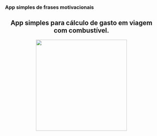 





### App  simples de frases motivacionais ###



<h2 align="center">App simples para cálculo de gasto em viagem com combustível.</h2>

<p align="center">
  <img width="300" src="https://github.com/DevNicNic/DevNicNic/assets/141369022/76bdb262-746e-471a-8f9d-e0be54ff8170" />
<p/>
